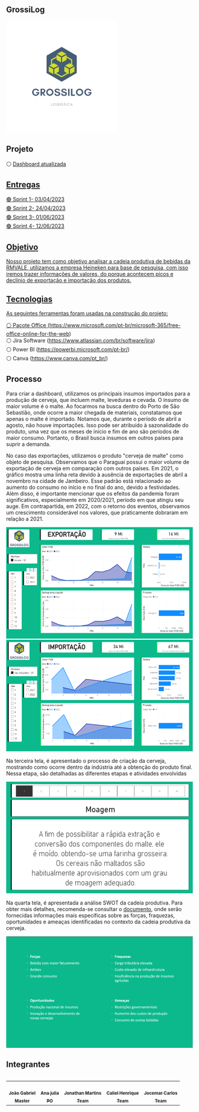## GrossiLog

<div align="left">
  <img src="./Projeto/Logopng.png" height="300" width="300"/>
</div>

## Projeto
⚪ <a href="https://app.powerbi.com/Redirect?action=OpenApp&appId=66bdd59d-e517-4eed-a300-9fe6774afe9c&ctid=cf72e2bd-7a2b-4783-bdeb-39d57b07f76f"> Dashboard atualizada

## Entregas
🟢 Sprint 1- 03/04/2023<br /> 
🟢 Sprint 2- 24/04/2023<br /> 
🟢 Sprint 3- 01/06/2023<br /> 
🟢 Sprint 4- 12/06/2023

## Objetivo
Nosso projeto tem como objetivo analisar a cadeia produtiva de bebidas da RMVALE, utilizamos a empresa Heineken para base de pesquisa, com isso iremos trazer informações de valores, do porque acontecem picos e declínio de exportação e importação dos produtos.

## Tecnologias

As seguintes ferramentas foram usadas na construção do projeto:

⚪ Pacote Office (https://www.microsoft.com/pt-br/microsoft-365/free-office-online-for-the-web)<br /> 
⚪ Jira Software (https://www.atlassian.com/br/software/jira)<br /> 
⚪ Power BI (https://powerbi.microsoft.com/pt-br/)<br /> 
⚪ Canva (https://www.canva.com/pt_br/)<br /> 

## Processo
  
Para criar a dashboard, utilizamos os principais insumos importados para a produção de cerveja, que incluem malte, leveduras e cevada. O insumo de maior volume é o malte. Ao focarmos na busca dentro do Porto de São Sebastião, onde ocorre a maior chegada de materiais, constatamos que apenas o malte é importado. Notamos que, durante o período de abril a agosto, não houve importações. Isso pode ser atribuído à sazonalidade do produto, uma vez que os meses de início e fim de ano são períodos de maior consumo. Portanto, o Brasil busca insumos em outros países para suprir a demanda.

No caso das exportações, utilizamos o produto "cerveja de malte" como objeto de pesquisa. Observamos que o Paraguai possui o maior volume de exportação de cerveja em comparação com outros países. Em 2021, o gráfico mostra uma linha reta devido à ausência de exportações de abril a novembro na cidade de Jambeiro. Esse padrão está relacionado ao aumento do consumo no início e no final do ano, devido a festividades. Além disso, é importante mencionar que os efeitos da pandemia foram significativos, especialmente em 2020/2021, período em que atingiu seu auge. Em contrapartida, em 2022, com o retorno dos eventos, observamos um crescimento considerável nos valores, que praticamente dobraram em relação a 2021.
  
<div align="left">
  <img src="./Projeto/Imagens/1Dash.png" height="300" width="533"/>
</div>
<div align="left">
  <img src="./Projeto/Imagens/2Dash.png" height="300" width="533"/>
</div>
  
Na terceira tela, é apresentado o processo de criação da cerveja, mostrando como ocorre dentro da indústria até a obtenção do produto final. Nessa etapa, são detalhadas as diferentes etapas e atividades envolvidas
<div align="left">
  <img src="./Projeto/Imagens/3Dash.png" height="300" width="533"/>
</div>
  
Na quarta tela, é apresentada a análise SWOT da cadeia produtiva. Para obter mais detalhes, recomenda-se consultar o <a href="https://github.com/GROSSILOG/Projeto-integrador-SM-1/blob/4-Sprint/Projeto/Analise%20swot.pdf">documento</a>, onde serão fornecidas informações mais específicas sobre as forças, fraquezas, oportunidades e ameaças identificadas no contexto da cadeia produtiva da cerveja.
<div align="left">
  <img src="./Projeto/Imagens/4Dash.png" height="300" width="533"/>
</div>
  
## Integrantes 

<table align="left">
  <tr>
     <td align="center"><a href="https://github.com/joaogabgr"><img src="https://avatars.githubusercontent.com/u/104585766?v=4" width="100px;" alt=""/>        <br /><sub><b>João Gabriel<br>Master</b></sub></a><br /> 
     <td align="center"><a href="https://github.com/AnaJ240"><img src="https://avatars.githubusercontent.com/u/132076974?v=4" width="100px;" alt=""/>        <br /><sub><b>Ana julia<br>PO</b></sub></a><br />
     <td align="center"><a href="https://github.com/Jhoww28"><img src="https://avatars.githubusercontent.com/u/128087120?v=4" width="100px;" alt=""/>        <br /><sub><b>Jonathan Martins<br>Team</b></sub></a><br /> 
     <td align="center"><a href="https://github.com/Calszika2001"><img src="https://avatars.githubusercontent.com/u/131174544?v=4" width="100px;" alt=""/>        <br /><sub><b>Caliel Henrique<br>Team</b></sub></a><br />     
     <td align="center"><a href="https://github.com/JJI1012"><img src="https://avatars.githubusercontent.com/u/130483310?v=4" width="100px;" alt=""/>        <br /><sub><b>Jocemar Carlos<br>Team</b></sub></a><br />     
</table>
